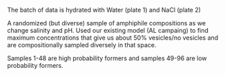 The batch of data is hydrated with Water (plate 1) and NaCl (plate 2)

A randomized (but diverse) sample of amphiphile compositions as we change salinity and pH. Used our existing model (AL campaing) to find maximum concentrations that give us about 50% vesicles/no vesicles and are compositionally sampled diversely in that space.

Samples 1-48 are high probability formers and samples 49-96 are low probability formers.
